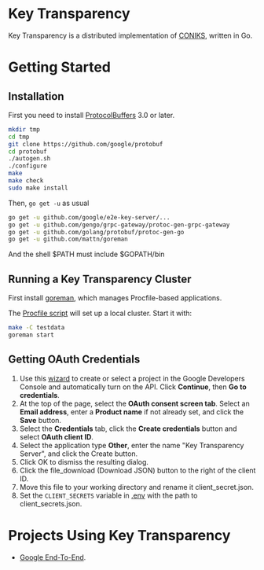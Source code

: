 Key Transparency
================
Key Transparency is a distributed implementation of
[CONIKS](https://eprint.iacr.org/2014/1004.pdf), written in Go.



Getting Started
===============

Installation
------------------------
First you need to install [ProtocolBuffers](https://github.com/golang/protobuf#installation) 3.0 or later.
```sh
mkdir tmp
cd tmp
git clone https://github.com/google/protobuf
cd protobuf
./autogen.sh
./configure
make
make check
sudo make install
```

Then, ```go get -u``` as usual

```sh
go get -u github.com/google/e2e-key-server/...
go get -u github.com/gengo/grpc-gateway/protoc-gen-grpc-gateway
go get -u github.com/golang/protobuf/protoc-gen-go
go get -u github.com/mattn/goreman
```

And the shell $PATH must include $GOPATH/bin

Running a Key Transparency Cluster
----------------------------------
First install [goreman](https://github.com/mattn/goreman), which manages Procfile-based applications.

The [Procfile script](./Procfile) will set up a local cluster. Start it with:

```sh
make -C testdata
goreman start
```

Getting OAuth Credentials 
-----------------
1. Use this [wizard](https://console.developers.google.com/start/api?id=drive)
   to create or select a project in the Google Developers Console and
   automatically turn on the API. Click **Continue**, then **Go to credentials**.
2. At the top of the page, select the **OAuth consent screen tab**. Select an 
   **Email address**, enter a **Product name** if not already set, and click the 
   **Save** button.
3. Select the **Credentials** tab, click the **Create credentials** button and 
   select **OAuth client ID**.
4. Select the application type **Other**, enter the name "Key Transparency 
   Server", and click the Create button.
5. Click OK to dismiss the resulting dialog.
6. Click the file_download (Download JSON) button to the right of the client ID.
7. Move this file to your working directory and rename it client_secret.json.
8. Set the ```CLIENT_SECRETS``` variable in [.env](.env) with the path to client_secrets.json.


Projects Using Key Transparency
==================================
* [Google End-To-End](https://github.com/google/end-to-end).

